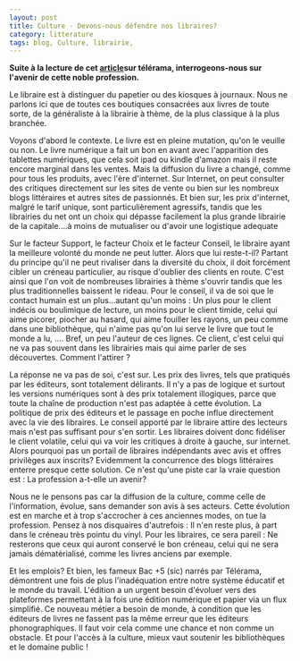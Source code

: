 ```yaml
---
layout: post
title: Culture - Devons-nous défendre nos libraires?
category: litterature
tags: blog, Culture, librairie, 
---
```

**Suite à la lecture de cet [article](http://www.telerama.fr/livre/menace-sur-les-libraires-independants,74661.php)sur télérama, interrogeons-nous sur l'avenir de cette noble profession.**

Le libraire est à distinguer du papetier ou des kiosques à journaux. Nous ne parlons ici que de toutes ces boutiques consacrées aux livres de toute sorte, de la généraliste à la librairie à thème, de la plus classique à la plus branchée.

Voyons d'abord le contexte. Le livre est en pleine mutation, qu'on le veuille ou non. Le livre numérique a fait un bon en avant avec l'apparition des tablettes numériques, que cela soit ipad ou kindle d'amazon mais il reste encore marginal dans les ventes. Mais la diffusion du livre a changé, comme pour tous les produits, avec l'ère d'internet. Sur Internet, on peut consulter des critiques directement sur les sites de vente ou bien sur les nombreux blogs littéraires et autres sites de passionnés. Et bien sur, les prix d'internet, malgré le tarif unique, sont particulièrement agressifs, tandis que les librairies du net ont un choix qui dépasse facilement la plus grande librairie de la capitale....à moins de mutualiser ou d'avoir une logistique adequate

Sur le facteur Support, le facteur Choix et le facteur Conseil, le libraire ayant la meilleure volonté du monde ne peut lutter. Alors que lui reste-t-il? Partant du principe qu'il ne peut rivaliser dans la diversité du choix, il doit forcément cibler un créneau particulier, au risque d'oublier des clients en route. C'est ainsi que l'on voit de nombreuses librairies à thème s'ouvrir tandis que les plus traditionnelles baissent le rideau. Pour le conseil, il va de soi que le contact humain est un plus...autant qu'un moins : Un plus pour le client indécis ou boulimique de lecture, un moins pour le client timide, celui qui aime picorer, piocher au hasard, qui aime fouiller les rayons, un peu comme dans une bibliothèque, qui n'aime pas qu'on lui serve le livre que tout le monde a lu, .... Bref, un peu l'auteur de ces lignes. Ce client, c'est celui qui ne va pas souvent dans les librairies mais qui aime parler de ses découvertes. Comment l'attirer ?

La réponse ne va pas de soi, c'est sur. Les prix des livres, tels que pratiqués par les éditeurs, sont totalement délirants. Il n'y a pas de logique et surtout les versions numériques sont à des prix totalement illogiques, parce que toute la chaîne de production n'est pas adaptée à cette évolution. La politique de prix des éditeurs et le passage en poche influe directement avec la vie des libraires. Le conseil apporté par le libraire attire des lecteurs mais n'est pas suffisant pour s'en sortir. Les libraires doivent donc fidéliser le client volatile, celui qui va voir les critiques à droite à gauche, sur internet. Alors pourquoi pas un portail de libraires indépendants avec avis et offres privilèges aux inscrits? Evidemment la concurrence des blogs littéraires enterre presque cette solution. Ce n'est qu'une piste car la vraie question est : La profession a-t-elle un avenir?

Nous ne le pensons pas car la diffusion de la culture, comme celle de l'information, évolue, sans demander son avis à ses acteurs. Cette évolution est en marche et à trop s'accrocher à ces anciennes modes, on tue la profession. Pensez à nos disquaires d'autrefois : Il n'en reste plus, à part dans le créneau très pointu du vinyl. Pour les libraires, ce sera pareil : Ne resterons que ceux qui auront conservé le bon créneau, celui qui ne sera jamais dématérialisé, comme les livres anciens par exemple.

Et les emplois? Et bien, les fameux Bac +5 (sic) narrés par Télérama, démontrent une fois de plus l'inadéquation entre notre système éducatif et le monde du travail. L'édition a un urgent besoin d'évoluer vers des plateformes permettant à la fois une édition numérique et papier via un flux simplifié. Ce nouveau métier a besoin de monde, à condition que les éditeurs de livres ne fassent pas la même erreur que les éditeurs phonographiques. Il faut voir cela comme une chance et non comme un obstacle. Et pour l'accès à la culture, mieux vaut soutenir les bibliothèques et le domaine public !


